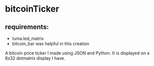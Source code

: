 # bitcoinTicker

## requirements: 

* luma.led_matrix
* bitcoin_bar was helpful in this creation

A bitcoin price ticker I made using JSON and Python. It is displayed on a 8x32 dotmatrix display I have. 
